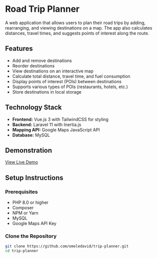 # Road Trip Planner

A web application that allows users to plan their road trips by adding, rearranging, and viewing destinations on a map. The app also calculates distances, travel times, and suggests points of interest along the route.

## Features

- Add and remove destinations
- Reorder destinations
- View destinations on an interactive map
- Calculate total distance, travel time, and fuel consumption
- Display points of interest (POIs) between destinations
- Supports various types of POIs (restaurants, hotels, etc.)
- Store destinations in local storage

## Technology Stack

- **Frontend:** Vue.js 3 with TailwindCSS for styling
- **Backend:** Laravel 11 with Inertia.js
- **Mapping API:** Google Maps JavaScript API
- **Database:** MySQL


## Demonstration
<a href="http://trip-planner.designsamples.online/" >View Live Demo</a>

## Setup Instructions

### Prerequisites

- PHP 8.0 or higher
- Composer
- NPM or Yarn
- MySQL
- Google Maps API Key

### Clone the Repository

```bash
git clone https://github.com/omoledavid/trip-planner.git
cd trip-planner
